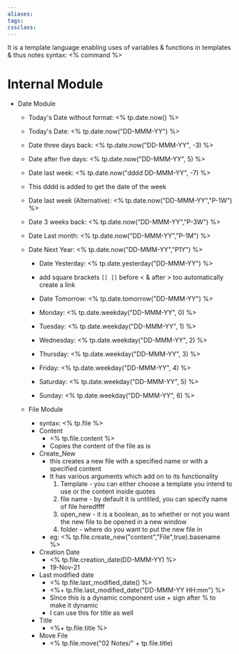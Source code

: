 ```yaml
---
aliases: 
tags: 
cssclass: 
---
```


It is a template language enabling uses of variables & functions in templates & thus notes
syntax: <% command %>

# Internal Module
- Date Module
	- Today's Date without format: <% tp.date.now() %>  
	- Today's Date: <% tp.date.now("DD-MMM-YY") %>  
	- Date three days back: <% tp.date.now("DD-MMM-YY", -3) %>  
	- Date after five days: <% tp.date.now("DD-MMM-YY", 5) %>  
	- Date last week: <% tp.date.now("dddd DD-MMM-YY", -7) %>  
	 - This dddd is added to get the date of the week  
	- Date last week (Alternative): <% tp.date.now("DD-MMM-YY","P-1W") %>  
	- Date 3 weeks back: <% tp.date.now("DD-MMM-YY","P-3W") %>  
	- Date Last month: <% tp.date.now("DD-MMM-YY","P-1M") %>  
	- Date Next Year: <% tp.date.now("DD-MMM-YY","P1Y") %>  


		- Date Yesterday: <% tp.date.yesterday("DD-MMM-YY") %>  
		 - add square brackets `[[ ]]` before < & after > too automatically create a link  
		- Date Tomorrow: <% tp.date.tomorrow("DD-MMM-YY") %>  

		- Monday: <% tp.date.weekday("DD-MMM-YY", 0) %>  
		- Tuesday: <% tp.date.weekday("DD-MMM-YY", 1) %>  
		- Wednesday: <% tp.date.weekday("DD-MMM-YY", 2) %>  
		- Thursday: <% tp.date.weekday("DD-MMM-YY", 3) %>  
		- Friday: <% tp.date.weekday("DD-MMM-YY", 4) %>  
		- Saturday: <% tp.date.weekday("DD-MMM-YY", 5) %>  
		- Sunday: <% tp.date.weekday("DD-MMM-YY", 6) %>
	- File Module
		- syntax: <% tp.file %>
		- Content
			- <% tp.file.content %>
			- Copies the content of the file as is 
		- Create_New
			- this creates a new file with a specified name or with a specified content
			- It has various arguments which add on to its functionality
				1. Template - you can either choose a template you intend to use or the content inside quotes
				2. file name - by default it is untitled, you can specify name of file heredffff
				3. open_new - it is a boolean, as to whether or not you want the new file to be opened in a new window
				4. folder - where do you want to put the new file in
			- eg: <% tp.file.create_new("content","File",true).basename %>
		- Creation Date 
			- <% tp.file.creation_date(DD-MMM-YY) %>
			- 19-Nov-21
		- Last modified date 
			- <% tp.file.last_modified_date() %>
			- <%+ tp.file.last_modified_date("DD-MMM-YY HH:mm") %>
			- SInce this is a dynamic component use + sign after % to make it dynamic
			- I can use this for title as well
		- Title
			- <%+ tp.file.title %>
		- Move File
			- <% tp.file.move("02 Notes/" + tp.file.title)